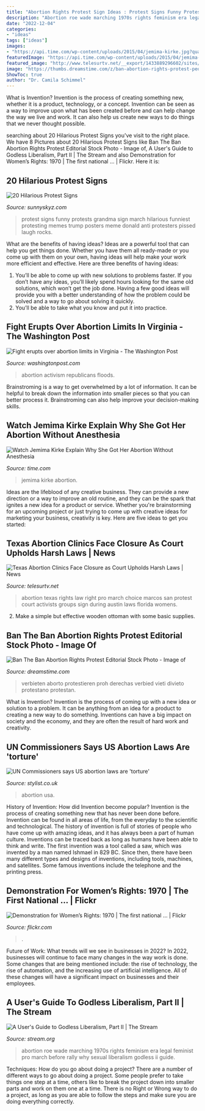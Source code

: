 ```yaml
---
title: "Abortion Rights Protest Sign Ideas : Protest Signs Funny Protests Grandma Sign March Hilarious Funniest Protesting Memes Trump Posters Meme Donald Anti Protesters Pissed Laugh Rocks"
description: "Abortion roe wade marching 1970s rights feminism era legal feminist pro march before rally why sexual liberalism godless ii guide"
date: "2022-12-04"
categories:
- "ideas"
tags: ["ideas"]
images:
- "https://api.time.com/wp-content/uploads/2015/04/jemima-kirke.jpg?quality=85&amp;w=933&amp;h=628&amp;crop=1"
featuredImage: "https://api.time.com/wp-content/uploads/2015/04/jemima-kirke.jpg?quality=85&amp;w=933&amp;h=628&amp;crop=1"
featured_image: "http://www.telesurtv.net/__export/1433889296602/sites/telesur/img/news/2015/06/09/pro_abortion_activists.jpg_1718483346.jpg"
image: "https://thumbs.dreamstime.com/z/ban-abortion-rights-protest-people-protesting-support-against-wave-bans-new-york-city-148286368.jpg"
ShowToc: true
author: "Dr. Camila Schimmel"
---
```



What is Invention?
Invention is the process of creating something new, whether it is a product, technology, or a concept. Invention can be seen as a way to improve upon what has been created before and can help change the way we live and work. It can also help us create new ways to do things that we never thought possible.

	

		
searching about 20 Hilarious Protest Signs you've visit to the right place. We have 8 Pictures about 20 Hilarious Protest Signs like Ban The Ban Abortion Rights Protest Editorial Stock Photo - Image of, A User&#039;s Guide to Godless Liberalism, Part II | The Stream and also Demonstration for Women’s Rights: 1970 | The first national … | Flickr. Here it is:
		
    
## 20 Hilarious Protest Signs

<img loading=lazy src="https://www.sunnyskyz.com/uploads/2017/01/0nghp-06-qcMOyBj.jpg" onerror="this.onerror=null;this.src='https://tse2.mm.bing.net/th?id=OIP.PLN6CRKV9o_3Ms2LApMANAHaJ4&amp;pid=15.1';" alt="20 Hilarious Protest Signs">

_Source: sunnyskyz.com_

>protest signs funny protests grandma sign march hilarious funniest protesting memes trump posters meme donald anti protesters pissed laugh rocks. 

	

What are the benefits of having ideas?
Ideas are a powerful tool that can help you get things done. Whether you have them all ready-made or you come up with them on your own, having ideas will help make your work more efficient and effective. Here are three benefits of having ideas: 
1. You’ll be able to come up with new solutions to problems faster. If you don’t have any ideas, you’ll likely spend hours looking for the same old solutions, which won’t get the job done. Having a few good ideas will provide you with a better understanding of how the problem could be solved and a way to go about solving it quickly. 
2. You’ll be able to take what you know and put it into practice.

    
## Fight Erupts Over Abortion Limits In Virginia - The Washington Post

<img loading=lazy src="https://www.washingtonpost.com/rf/image_1484w/2010-2019/WashingtonPost/2012/03/05/Local-Politics/Images/Abortion_Protest_Arrests_06af6.jpg?t=20170517" onerror="this.onerror=null;this.src='https://tse4.mm.bing.net/th?id=OIP.R9AFL5Efcd4YOTFmxRC2dgHaE7&amp;pid=15.1';" alt="Fight erupts over abortion limits in Virginia - The Washington Post">

_Source: washingtonpost.com_

>abortion activism republicans floods. 

	

Brainstroming is a way to get overwhelmed by a lot of information. It can be helpful to break down the information into smaller pieces so that you can better process it. Brainstroming can also help improve your decision-making skills.

    
## Watch Jemima Kirke Explain Why She Got Her Abortion Without Anesthesia

<img loading=lazy src="https://api.time.com/wp-content/uploads/2015/04/jemima-kirke.jpg?quality=85&amp;w=933&amp;h=628&amp;crop=1" onerror="this.onerror=null;this.src='https://tse2.mm.bing.net/th?id=OIP.KeK1U66OWuEGGiuLLug3kQHaE_&amp;pid=15.1';" alt="Watch Jemima Kirke Explain Why She Got Her Abortion Without Anesthesia">

_Source: time.com_

>jemima kirke abortion. 

	

Ideas are the lifeblood of any creative business. They can provide a new direction or a way to improve an old routine, and they can be the spark that ignites a new idea for a product or service. Whether you're brainstorming for an upcoming project or just trying to come up with creative ideas for marketing your business, creativity is key. Here are five ideas to get you started: 
    
## Texas Abortion Clinics Face Closure As Court Upholds Harsh Laws | News

<img loading=lazy src="http://www.telesurtv.net/__export/1433889296602/sites/telesur/img/news/2015/06/09/pro_abortion_activists.jpg_1718483346.jpg" onerror="this.onerror=null;this.src='https://tse4.mm.bing.net/th?id=OIP.qEdBWyc77vr3Tt2sD7KbGAHaEM&amp;pid=15.1';" alt="Texas Abortion Clinics Face Closure as Court Upholds Harsh Laws | News">

_Source: telesurtv.net_

>abortion texas rights law right pro march choice marcos san protest court activists groups sign during austin laws florida womens. 

	

2. Make a simple but effective wooden ottoman with some basic supplies.

    
## Ban The Ban Abortion Rights Protest Editorial Stock Photo - Image Of

<img loading=lazy src="https://thumbs.dreamstime.com/z/ban-abortion-rights-protest-people-protesting-support-against-wave-bans-new-york-city-148286368.jpg" onerror="this.onerror=null;this.src='https://tse2.mm.bing.net/th?id=OIP.CJU5wStRhQa6coEztWF24wHaFW&amp;pid=15.1';" alt="Ban The Ban Abortion Rights Protest Editorial Stock Photo - Image of">

_Source: dreamstime.com_

>verbieten aborto protestieren proh derechas verbied vieti divieto protestano protestan. 

	

What is Invention?
Invention is the process of coming up with a new idea or solution to a problem. It can be anything from an idea for a product to creating a new way to do something. Inventions can have a big impact on society and the economy, and they are often the result of hard work and creativity.

    
## UN Commissioners Says US Abortion Laws Are &#039;torture&#039;

<img loading=lazy src="https://www.stylist.co.uk/images/app/uploads/2019/05/28110714/abortion-crop-1559038045-1600x838.jpg?w=1680&amp;h=880&amp;fit=max&amp;auto=format%2Ccompress" onerror="this.onerror=null;this.src='https://tse4.mm.bing.net/th?id=OIP.6qjogfOo_Qr28HkFai6kygHaD4&amp;pid=15.1';" alt="UN Commissioners says US abortion laws are &#039;torture&#039;">

_Source: stylist.co.uk_

>abortion usa. 

	

History of Invention: How did Invention become popular?
Invention is the process of creating something new that has never been done before. Invention can be found in all areas of life, from the everyday to the scientific and technological. The history of invention is full of stories of people who have come up with amazing ideas, and it has always been a part of human culture. Inventions can be traced back as long as humans have been able to think and write. The first invention was a tool called a saw, which was invented by a man named Ishmael in 829 BC. Since then, there have been many different types and designs of inventions, including tools, machines, and satellites. Some famous inventions include the telephone and the printing press.

    
## Demonstration For Women’s Rights: 1970 | The First National … | Flickr

<img loading=lazy src="https://c1.staticflickr.com/9/8494/8384953492_4c1d8a2947_b.jpg" onerror="this.onerror=null;this.src='https://tse2.mm.bing.net/th?id=OIP.erM-o0thMTiYG_ZpAhPw9QHaFS&amp;pid=15.1';" alt="Demonstration for Women’s Rights: 1970 | The first national … | Flickr">

_Source: flickr.com_

>. 

	

Future of Work: What trends will we see in businesses in 2022?
In 2022, businesses will continue to face many changes in the way work is done. Some changes that are being mentioned include: the rise of technology, the rise of automation, and the increasing use of artificial intelligence. All of these changes will have a significant impact on businesses and their employees.

    
## A User&#039;s Guide To Godless Liberalism, Part II | The Stream

<img loading=lazy src="https://stream.org/wp-content/uploads/abortion-rally-900.jpg" onerror="this.onerror=null;this.src='https://tse1.mm.bing.net/th?id=OIP.0k3h2YxCM5sIQ_Z4Gl3exAHaFi&amp;pid=15.1';" alt="A User&#039;s Guide to Godless Liberalism, Part II | The Stream">

_Source: stream.org_

>abortion roe wade marching 1970s rights feminism era legal feminist pro march before rally why sexual liberalism godless ii guide. 

	

Techniques: How do you go about doing a project?
There are a number of different ways to go about doing a project. Some people prefer to take things one step at a time, others like to break the project down into smaller parts and work on them one at a time. There is no Right or Wrong way to do a project, as long as you are able to follow the steps and make sure you are doing everything correctly.

